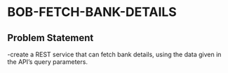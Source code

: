 # BOB-FETCH-BANK-DETAILS

## Problem Statement
-create a REST service that can fetch bank details, using the data given in the API’s query parameters.
